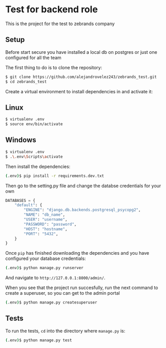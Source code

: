 # Test for backend role
This is the project for the test to zebrands company

## Setup

Before start secure you have installed a local db on postgres or just one configured for all the team

The first thing to do is to clone the repository:

```sh
$ git clone https://github.com/alejandrovelez243/zebrands_test.git
$ cd zebrands_test
```

Create a virtual environment to install dependencies in and activate it:

## Linux
```sh
$ virtualenv .env
$ source env/bin/activate
```
## Windows

```bash
$ virtualenv .env
$ .\.env\Scripts\activate
```


Then install the dependencies:

```sh
(.env)$ pip install -r requirements.dev.txt
```

Then go to the setting.py file and change the databse credentials for your own
```python
DATABASES = {
    "default": {
        "ENGINE": "django.db.backends.postgresql_psycopg2",
        "NAME": "db_name",
        "USER": "username",
        "PASSWORD": "password",
        "HOST": "hostname",
        "PORT": "5432",
    }
}
```

Once `pip` has finished downloading the dependencies and you have configured your database credentials:
```sh
(.env)$ python manage.py runserver
```
And navigate to `http://127.0.0.1:8000/admin/`.

When you see that the project run succesfully, run the next command to create a superuser, so you can get to the admin portal
```sh
(.env)$ python manage.py createsuperuser
```
## Tests

To run the tests, `cd` into the directory where `manage.py` is:
```sh
(.env)$ python manage.py test
```
